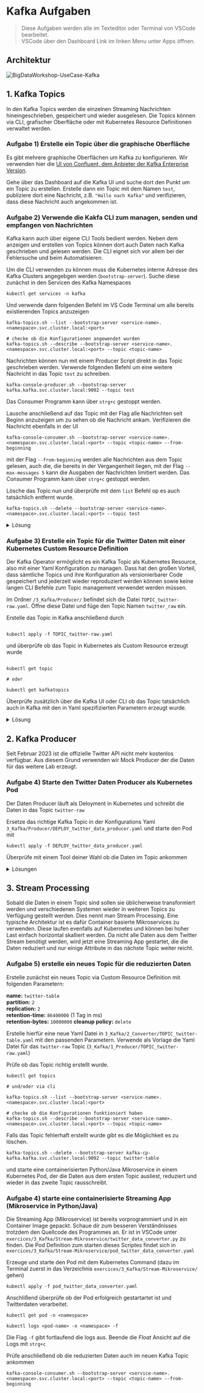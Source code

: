 # Kafka Aufgaben

> Diese Aufgaben werden alle im Texteditor oder Terminal von VSCode bearbeitet.  
> VSCode über den Dashboard Link im linken Menu unter Apps öffnen.

## Architektur

![BigDataWorkshop-UseCase-Kafka](https://user-images.githubusercontent.com/16557412/227127231-f741be8f-67e4-42a2-be36-6fb5b9e24040.png)

## 1. Kafka Topics

In den Kafka Topics werden die einzelnen Streaming Nachrichten hineingeschrieben, gespeichert und wieder ausgelesen. Die Topics können via CLI, grafischer Oberfläche oder mit Kubernetes Resource Definitionen verwaltet werden.

### Aufgabe 1) Erstelle ein Topic über die graphische Oberfläche

Es gibt mehrere graphische Oberflächen um Kafka zu konfigurieren. Wir verwenden hier die [UI von Confluent, dem Anbieter der Kafka Enterprise Version](https://docs.confluent.io/platform/current/control-center/index.html).

Gehe über das Dashboard auf die Kafka UI und suche dort den Punkt um ein Topic zu erstellen. Erstelle dann ein Topic mit dem Namen `test`, publiziere dort eine Nachricht, z.B. `"Hallo nach Kafka"` und verifizieren, dass diese Nachricht auch angekommen ist.

### Aufgabe 2) Verwende die Kakfa CLI zum managen, senden und empfangen von Nachrichten

Kafka kann auch über eigene CLI Tools bedient werden. Neben dem anzeigen und erstellen von Topics können dort auch Daten nach Kafka geschrieben und gelesen werden. Die CLI eignet sich vor allem bei der Fehlersuche und beim Automatisieren.

Um die CLI verwenden zu können muss die Kubernetes interne Adresse des Kafka Clusters angegebgen werden (`bootstrap-server`). Suche diese zunächst in den Servicen des Kafka Namespaces

```
kubectl get services -n kafka
```

Und verwende dann folgenden Befehl im VS Code Terminal um alle bereits existierenden Topics anzuzeigen

```
kafka-topics.sh --list --bootstrap-server <service-name>.<namespace>.svc.cluster.local:<port>

# checke ob die Konfigurationen angewendet wurden
kafka-topics.sh --describe --bootstrap-server <service-name>.<namespace>.svc.cluster.local:<port> --topic <topic-name>
```

Nachrichten können nun mit einem Producer Script direkt in das Topic geschrieben werden.
Verwende folgenden Befehl um eine weitere Nachricht in das Topic `test` zu schreiben.

```
kafka-console-producer.sh --bootstrap-server kafka.kafka.svc.cluster.local:9092 --topic test
```

Das Consumer Programm kann über `strg+c` gestoppt werden.

Lausche anschließend auf das Topic mit der Flag alle Nachrichten seit Beginn anzuzeigen um zu sehen ob die Nachricht ankam. Verifizieren die Nachricht ebenfalls in der UI

```
kafka-console-consumer.sh --bootstrap-server <service-name>.<namespace>.svc.cluster.local:<port> --topic <topic-name> --from-beginning
```

mit der Flag `--from-beginning` werden alle Nachrichten aus dem Topic gelesen, auch die, die bereits in der Vergangenheit liegen, mit der Flag `--max-messages 5` kann die Ausgaben der Nachrichten limitiert werden. Das Consumer Programm kann über `strg+c` gestoppt werden.

Lösche das Topic nun und überprüfe mit dem `list` Befehl op es auch tatsächlich entfernt wurde.

```
kafka-topics.sh --delete --bootstrap-server <service-name>.<namespace>.svc.cluster.local:<port> --topic test
```

<details>
<summary>Lösung</summary>
Der korrekte Service für die Kafka Broker (den Boostrapserver) ist `kafka`
Damit lautet die volle Kubernetes interne DNS-Adresse des Bootstrap servers
  
```shell
kafka.kafka.svc.cluster.local:9092
```
Und die Befehle der Aufgabe sind folglich

```shell
# list topics
kafka-topics.sh --list --bootstrap-server kafka.kafka.svc.cluster.local:9092

# describe topic details

kafka-topics.sh --describe --bootstrap-server kafka.kafka.svc.cluster.local:9092 --topic test

# publish to topic

kafka-console-producer.sh --bootstrap-server kafka.kafka.svc.cluster.local:9092 --topic test

# subscribe to topic

kafka-console-consumer.sh --bootstrap-server kafka.kafka.svc.cluster.local:9092 --topic test --from-beginning

# delete topic

kafka-topics.sh --delete --bootstrap-server kafka.kafka.svc.cluster.local:9092 --topic test

```

</details>


### Aufgabe 3) Erstelle ein Topic für die Twitter Daten mit einer Kubernetes Custom Resource Definition

Der Kafka Operator ermöglicht es ein Kafka Topic als Kubernetes Resource, also mit einer Yaml Konfiguration zu managen. Dass hat den großen Vorteil, dass sämtliche Topics und ihre Konfiguration als versionierbarer Code gespeichert und jederzeit wieder reproduziert werden können sowie keine langen CLI Befehle zum Topic management verwendet werden müssen.

Im Ordner `/3_Kafka/Producer/` befindet sich die Datei `TOPIC_twitter-raw.yaml`.
Öffne diese Datei und füge den Topic Namen `twitter_raw` ein.

Erstelle das Topic in Kafka anschließend durch
```

kubectl apply -f TOPIC_twitter-raw.yaml

```

und überprüfe ob das Topic in Kubernetes als Custom Resource erzeugt wurde
```

kubectl get topic

# oder

kubectl get kafkatopics

````
Überprüfe zusätzlich über die Kafka UI oder CLI ob das Topic tatsächlich auch in Kafka mit den in Yaml spezifizierten Parametern erzeugt wurde.

<details>
<summary>Lösung</summary>

```yaml
apiVersion: platform.confluent.io/v1beta1
kind: KafkaTopic
metadata:
  # name des Topics
  name: twitter-raw
  namespace: kafka
spec:
  # Anzahl Replica
  replicas: 2
  # Anzahl Partitionen
  partitionCount: 2
  configs:
    # wie lange sollen Messages gespeichert werden (1Tag)
    retention.ms: "86400000"
    # wieviel Bytes an Messages sollen maximal gespeichert werden (100MB)
    retention.bytes: "10000000"
    # was soll mit den alten Nachrichten passieren wenn den Retention Bedinung überschritten wird (löschen)
    cleanup.policy: "delete"
````

und

```
# list topics
kafka-topics.sh --list --bootstrap-server kafka.kafka.svc.cluster.local:9092

# describe topic details

kafka-topics.sh --describe --bootstrap-server kafka.kafka.svc.cluster.local:9092 --topic twitter-raw
```

</details>


## 2. Kafka Producer

Seit Februar 2023 ist die offizielle Twitter API nicht mehr kostenlos verfügbar. Aus diesem Grund verwenden wir Mock Producer der die Daten für das weitere Lab erzeugt.

### Aufgabe 4) Starte den Twitter Daten Producer als Kubernetes Pod

Der Daten Producer läuft als Deloyment in Kubernetes und schreibt die Daten in das Topic `twitter-raw`

Ersetze das richtige Kafka Topic in der Konfigurations Yaml `3_Kafka/Producer/DEPLOY_twitter_data_producer.yaml` und starte den Pod mit

```
kubectl apply -f DEPLOY_twitter_data_producer.yaml
```

Überprüfe mit einem Tool deiner Wahl ob die Daten im Topic ankommen

<details>
<summary>Lösungen</summary>

```bash
kafka-console-consumer.sh --bootstrap-server kafka-cp-kafka.kafka.svc.cluster.local:9092 --topic twitter-raw --from-beginning --max-messages 10

```

</details>

## 3. Stream Processing

Sobald die Daten in einem Topic sind sollen sie üblicherweise transformiert werden und verschiedenen Systemen wieder in weiteren Topics zu Verfügung gestellt werden. Dies nennt man Stream Processing. Eine typische Architektur ist es dafür Container basierte Mikroservices zu verwenden. Diese laufen evenfalls auf Kubernetes und können bei hoher Last einfach horizontal skalliert werden. Da nicht alle Daten aus dem Twitter Stream benötigt werden, wird jetzt eine Streaming App gestartet, die die Daten reduziert und nur einige Attribute in das nächste Topic weiter reicht.

### Aufgabe 5) erstelle ein neues Topic für die reduzierten Daten

Erstelle zunächst ein neues Topic via Custom Resource Definition mit folgenden Parametern:

**name:** `twitter-table`  
**partition:** `2`  
**replication:** `2`  
**retention-time:** `86400000` (1 Tag in ms)  
**retention-bytes:** `10000000`
**cleanup policy:** `delete`

Erstelle hierfür eine neue Yaml Datei in `3_Kafka/2_Converter/TOPIC_twitter-table.yaml` mit den passenden Parametern. Verwende als Vorlage die Yaml Datei für das `twitter-raw` Topic (`3_Kafka/1_Producer/TOPIC_twitter-raw.yaml`)

Prüfe ob das Topic richtig erstellt wurde.<br>

```
kubectl get topics

# und/oder via cli

kafka-topics.sh --list --bootstrap-server <service-name>.<namespace>.svc.cluster.local:<port>

# checke ob die Konfigurationen funktioniert haben
kafka-topics.sh --describe --bootstrap-server <service-name>.<namespace>.svc.cluster.local:<port> --topic <topic-name>
```

Falls das Topic fehlerhaft erstellt wurde gibt es die Möglichkeit es zu löschen.

```
kafka-topics.sh --delete --bootstrap-server kafka-cp-kafka.kafka.svc.cluster.local:9092 --topic twitter-table
```

und starte eine containerisierten Python/Java Mikroservice in einem Kubernetes Pod, der die Daten aus dem ersten Topic ausliest, reduziert und wieder in das zweite Topic rausschreibt.

### Aufgabe 4) starte eine containerisierte Streaming App (Mikroservice in Python/Java)

Die Streaming App (Mikroservice) ist bereits vorprogrammiert und in ein Container Image gepackt. Schaue dir zum besseren Verständnisses trotzdem den Quellcode des Programmes an. Er ist in VSCode unter `exercices/3_Kafka/Stream-Mikroservice/twitter_data_converter.py` zu finden. Die Pod Definition zum starten dieses Scriptes findet sich in `exercices/3_Kafka/Stream-Mikroservice/pod_twitter_data_converter.yaml`

Erzeuge und starte den Pod mit dem Kubernetes Command (dazu im Terminal zuerst in das Verzeichnis `exercices/3_Kafka/Stream-Mikroservice/` gehen)

```
kubectl apply -f pod_twitter_data_converter.yaml
```

Anschlißend überprüfe ob der Pod erfolgreich gestartartet ist und Twitterdaten verarbeitet.

```
kubectl get pod -n <namespace>

kubectl logs <pod-name> -n <namespace> -f

```

Die Flag `-f` gibt fortlaufend die logs aus. Beende die _Float_ Ansicht auf die Logs mit `strg+c`

Prüfe anschließend ob die reduzierten Daten auch im neuen Kafka Topic ankommen

```
kafka-console-consumer.sh --bootstrap-server <service-name>.<namespace>.svc.cluster.local:<port> --topic <topic-name> --from-beginning
```
